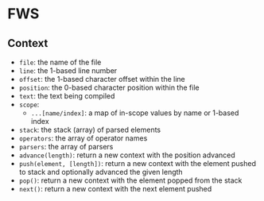 # FWS

## Context

* `file`: the name of the file
* `line`: the 1-based line number
* `offset`: the 1-based character offset within the line
* `position`: the 0-based character position within the file
* `text`: the text being compiled
* `scope`:
  * `...[name/index]`: a map of in-scope values by name or 1-based index
* `stack`: the stack (array) of parsed elements
* `operators`: the array of operator names
* `parsers`: the array of parsers
* `advance(length)`: return a new context with the position advanced
* `push(element, [length])`: return a new context with the element pushed to stack and optionally advanced the given length
* `pop()`: return a new context with the element popped from the stack
* `next()`: return a new context with the next element pushed
